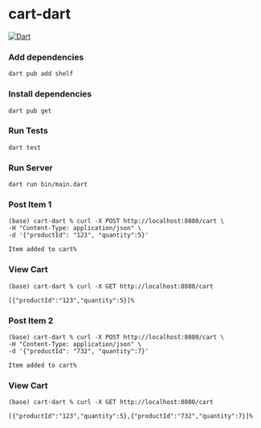 # cart-dart

[![Dart](https://github.com/conorheffron/cart-dart/actions/workflows/dart.yml/badge.svg)](https://github.com/conorheffron/cart-dart/actions/workflows/dart.yml)

### Add dependencies
```
dart pub add shelf
```

### Install dependencies
```
dart pub get
```

### Run Tests
```
dart test
```

### Run Server
```
dart run bin/main.dart
```

### Post Item 1
```
(base) cart-dart % curl -X POST http://localhost:8080/cart \
-H "Content-Type: application/json" \
-d '{"productId": "123", "quantity":5}'

Item added to cart%          
```

### View Cart
```
(base) cart-dart % curl -X GET http://localhost:8080/cart

[{"productId":"123","quantity":5}]%   
```

### Post Item 2
```
(base) cart-dart % curl -X POST http://localhost:8080/cart \
-H "Content-Type: application/json" \
-d '{"productId": "732", "quantity":7}'

Item added to cart%      
```

### View Cart
```
(base) cart-dart % curl -X GET http://localhost:8080/cart

[{"productId":"123","quantity":5},{"productId":"732","quantity":7}]%
```    
